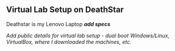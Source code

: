 ## Virtual Lab Setup on DeathStar

Deathstar is my Lenovo Laptop **_add specs_**

_Add public details for virtual lab setup - dual boot Windows/Linux, VirtualBox, where I downloaded the machines, etc._
